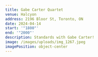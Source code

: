 ```yaml
---
title: Gabe Carter Quartet
venue: Halcyon
address: 2196 Bloor St, Toronto, ON
date: 2024-04-14
start: '"1800"'
end: '"2000"'
description: Standards with Gabe Carter!
image: /images/uploads/img_1267.jpeg
imagePosition: object-center
---
```

